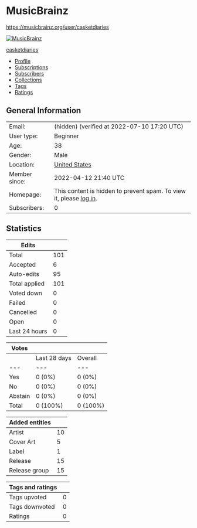 # MusicBrainz

https://musicbrainz.org/user/casketdiaries

[![MusicBrainz](https://static.metabrainz.org/MB/header-logo-1f7dc2a.svg)](/ "MusicBrainz")

[casketdiaries](/user/casketdiaries)

- [Profile](/user/casketdiaries)
- [Subscriptions](/user/casketdiaries/subscriptions)
- [Subscribers](/user/casketdiaries/subscribers)
- [Collections](/user/casketdiaries/collections)
- [Tags](/user/casketdiaries/tags)
- [Ratings](/user/casketdiaries/ratings)

## General Information

|   |   |
|---|---|
|Email:|(hidden) (verified at 2022-07-10 17:20 UTC)|
|User type:|Beginner|
|Age:|38|
|Gender:|Male|
|Location:|[United States](/area/489ce91b-6658-3307-9877-795b68554c98)|
|Member since:|2022-04-12 21:40 UTC|
|Homepage:|This content is hidden to prevent spam. To view it, please [log in](/account/login).|
|Subscribers:|0|

## Statistics

|Edits|   |
|---|---|
|Total|101|
|Accepted|6|
|Auto-edits|95|
|Total applied|101|
|Voted down|0|
|Failed|0|
|Cancelled|0|
|Open|0|
|Last 24 hours|0|

|Votes|   |   |
|---|---|---|
||Last 28 days|Overall|
|---|---|---|
|Yes|0 (0%)|0 (0%)|
|No|0 (0%)|0 (0%)|
|Abstain|0 (0%)|0 (0%)|
|Total|0 (100%)|0 (100%)|

|Added entities|   |
|---|---|
|Artist|10|
|Cover Art|5|
|Label|1|
|Release|15|
|Release group|15|

|Tags and ratings|   |
|---|---|
|Tags upvoted|0|
|Tags downvoted|0|
|Ratings|0|
